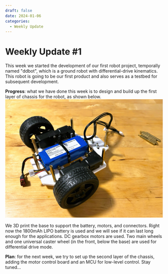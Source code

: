 ```yaml
---
draft: false 
date: 2024-01-06
categories:
  - Weekly Update
---
```


# Weekly Update \#1

This week we started the development of our first robot project, temporally named "ddbot", which is a ground robot with differential-drive kinematics. This robot is going to be our first product and also serves as a testbed for subsequent development.

**Progress**: what we have done this week is to design and build up the first layer of chassis for the robot, as shown below. 
![first layer of ddbot chassis](/assets/img/IMG_1902.jpeg "first layer of ddbot chassis")

We 3D print the base to support the battery, motors, and connectors. Right now the 1800mAh LIPO battery is used and we will see if it can last long enough for the applications. DC gearbox motors are used. Two main wheels and one universal caster wheel (in the front, below the base) are used for differential drive mode.

**Plan**: for the next week, we try to set up the second layer of the chassis, adding the motor control board and an MCU for low-level control. Stay tuned...